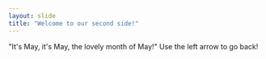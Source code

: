 ```yaml
---
layout: slide
title: "Welcome to our second side!"
---
```

"It's May, it's May, the lovely month of May!"
Use the left arrow to go back!
